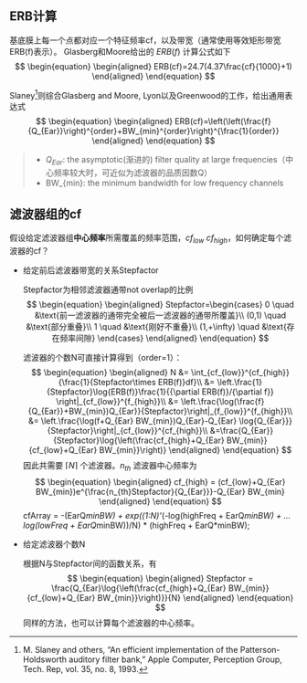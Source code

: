 ## ERB计算
基底膜上每一个点都对应一个特征频率cf，以及带宽（通常使用等效矩形带宽ERB(f)表示）。
Glasberg和Moore给出的 $ERB(f)$ 计算公式如下
$$
\begin{equation}
\begin{aligned}
ERB(cf)=24.7(4.37\frac{cf}{1000}+1)
\end{aligned}
\end{equation}
$$

Slaney[^Slaney1993]则综合Glasberg and Moore, Lyon以及Greenwood的工作，给出通用表达式
$$
\begin{equation}
\begin{aligned}
ERB(cf)=\left(\left(\frac{f}{Q_{Ear}}\right)^{order}+BW_{min}^{order}\right)^{\frac{1}{order}}
\end{aligned}
\end{equation}
$$
> - $Q_{Ear}$: the asymptotic(渐进的) filter quality at large frequencies（中心频率较大时，可近似为滤波器的品质因数Q）
> - BW_{min}: the minimum bandwidth for low frequency channels

## 滤波器组的cf
假设给定滤波器组**中心频率**所需覆盖的频率范围，$cf_{low}~cf_{high}$，如何确定每个滤波器的cf？
- 给定前后滤波器带宽的关系Stepfactor

  Stepfactor为相邻滤波器通带not overlap的比例
  $$
  \begin{equation}
  \begin{aligned}
  Stepfactor=\begin{cases}
  0 \quad  &\text{前一滤波器的通带完全被后一滤波器的通带所覆盖}\\
  (0,1) \quad &\text{部分重叠}\\
  1 \quad &\text{刚好不重叠}\\
  (1,+\infty) \quad &\text{存在频率间隙}
  \end{cases}
  \end{aligned}
  \end{equation}
  $$

  滤波器的个数N可直接计算得到（order=1）：
  $$
  \begin{equation}
  \begin{aligned}
  N &= \int_{cf_{low}}^{cf_{high}}{\frac{1}{Stepfactor\times ERB(f)}df}\\
  &= \left.\frac{1}{Stepfactor}\log{ERB(f)}\frac{1}{{\partial ERB(f)}/{\partial f}} \right|_{cf_{low}}^{f_{high}}\\
  &= \left.\frac{\log(\frac{f}{Q_{Ear}}+BW_{min})Q_{Ear}}{Stepfactor}\right|_{f_{low}}^{f_{high}}\\
  &= \left.\frac{\log(f+Q_{Ear} BW_{min})Q_{Ear}-Q_{Ear} \log{Q_{Ear}}}{Stepfactor}\right|_{cf_{low}}^{cf_{high}}\\
  &=\frac{Q_{Ear}}{Stepfactor}\log{\left(\frac{cf_{high}+Q_{Ear} BW_{min}}{cf_{low}+Q_{Ear} BW_{min}}\right)}
  \end{aligned}
  \end{equation}
  $$
  因此共需要 $\lceil{N}\rceil$ 个滤波器。$n_{th}$ 滤波器中心频率为
  $$
  \begin{equation}
  \begin{aligned}
  cf_{high} = (cf_{low}+Q_{Ear} BW_{min})e^{\frac{n_{th}Stepfactor}{Q_{Ear}}}-Q_{Ear} BW_{min}
  \end{aligned}
  \end{equation}
  $$
  cfArray = -(EarQ*minBW) + exp((1:N)'*(-log(highFreq + EarQ*minBW) + ...
		log(lowFreq + EarQ*minBW))/N) * (highFreq + EarQ*minBW);

- 给定滤波器个数N

  根据N与Stepfactor间的函数关系，有
  $$
  \begin{equation}
  \begin{aligned}
  Stepfactor = \frac{Q_{Ear}\log{\left(\frac{cf_{high}+Q_{Ear} BW_{min}}{cf_{low}+Q_{Ear} BW_{min}}\right)}}{N}
  \end{aligned}
  \end{equation}
  $$
  同样的方法，也可以计算每个滤波器的中心频率。

[^Slaney1993]: M. Slaney and others, “An efficient implementation of the Patterson-Holdsworth auditory filter bank,” Apple Computer, Perception Group, Tech. Rep, vol. 35, no. 8, 1993.
